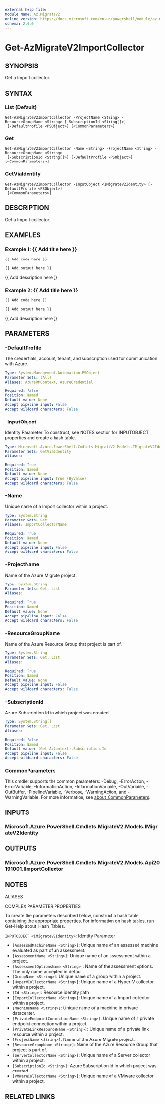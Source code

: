 ```yaml
---
external help file:
Module Name: Az.MigrateV2
online version: https://docs.microsoft.com/en-us/powershell/module/az.migratev2/get-azmigratev2importcollector
schema: 2.0.0
---
```


# Get-AzMigrateV2ImportCollector

## SYNOPSIS
Get a Import collector.

## SYNTAX

### List (Default)
```
Get-AzMigrateV2ImportCollector -ProjectName <String> -ResourceGroupName <String> [-SubscriptionId <String[]>]
 [-DefaultProfile <PSObject>] [<CommonParameters>]
```

### Get
```
Get-AzMigrateV2ImportCollector -Name <String> -ProjectName <String> -ResourceGroupName <String>
 [-SubscriptionId <String[]>] [-DefaultProfile <PSObject>] [<CommonParameters>]
```

### GetViaIdentity
```
Get-AzMigrateV2ImportCollector -InputObject <IMigrateV2Identity> [-DefaultProfile <PSObject>]
 [<CommonParameters>]
```

## DESCRIPTION
Get a Import collector.

## EXAMPLES

### Example 1: {{ Add title here }}
```powershell
{{ Add code here }}
```

```output
{{ Add output here }}
```

{{ Add description here }}

### Example 2: {{ Add title here }}
```powershell
{{ Add code here }}
```

```output
{{ Add output here }}
```

{{ Add description here }}

## PARAMETERS

### -DefaultProfile
The credentials, account, tenant, and subscription used for communication with Azure.

```yaml
Type: System.Management.Automation.PSObject
Parameter Sets: (All)
Aliases: AzureRMContext, AzureCredential

Required: False
Position: Named
Default value: None
Accept pipeline input: False
Accept wildcard characters: False
```

### -InputObject
Identity Parameter
To construct, see NOTES section for INPUTOBJECT properties and create a hash table.

```yaml
Type: Microsoft.Azure.PowerShell.Cmdlets.MigrateV2.Models.IMigrateV2Identity
Parameter Sets: GetViaIdentity
Aliases:

Required: True
Position: Named
Default value: None
Accept pipeline input: True (ByValue)
Accept wildcard characters: False
```

### -Name
Unique name of a Import collector within a project.

```yaml
Type: System.String
Parameter Sets: Get
Aliases: ImportCollectorName

Required: True
Position: Named
Default value: None
Accept pipeline input: False
Accept wildcard characters: False
```

### -ProjectName
Name of the Azure Migrate project.

```yaml
Type: System.String
Parameter Sets: Get, List
Aliases:

Required: True
Position: Named
Default value: None
Accept pipeline input: False
Accept wildcard characters: False
```

### -ResourceGroupName
Name of the Azure Resource Group that project is part of.

```yaml
Type: System.String
Parameter Sets: Get, List
Aliases:

Required: True
Position: Named
Default value: None
Accept pipeline input: False
Accept wildcard characters: False
```

### -SubscriptionId
Azure Subscription Id in which project was created.

```yaml
Type: System.String[]
Parameter Sets: Get, List
Aliases:

Required: False
Position: Named
Default value: (Get-AzContext).Subscription.Id
Accept pipeline input: False
Accept wildcard characters: False
```

### CommonParameters
This cmdlet supports the common parameters: -Debug, -ErrorAction, -ErrorVariable, -InformationAction, -InformationVariable, -OutVariable, -OutBuffer, -PipelineVariable, -Verbose, -WarningAction, and -WarningVariable. For more information, see [about_CommonParameters](http://go.microsoft.com/fwlink/?LinkID=113216).

## INPUTS

### Microsoft.Azure.PowerShell.Cmdlets.MigrateV2.Models.IMigrateV2Identity

## OUTPUTS

### Microsoft.Azure.PowerShell.Cmdlets.MigrateV2.Models.Api20191001.IImportCollector

## NOTES

ALIASES

COMPLEX PARAMETER PROPERTIES

To create the parameters described below, construct a hash table containing the appropriate properties. For information on hash tables, run Get-Help about_Hash_Tables.


`INPUTOBJECT <IMigrateV2Identity>`: Identity Parameter
  - `[AssessedMachineName <String>]`: Unique name of an assessed machine evaluated as part of an assessment.
  - `[AssessmentName <String>]`: Unique name of an assessment within a project.
  - `[AssessmentOptionsName <String>]`: Name of the assessment options. The only name accepted in default.
  - `[GroupName <String>]`: Unique name of a group within a project.
  - `[HyperVCollectorName <String>]`: Unique name of a Hyper-V collector within a project.
  - `[Id <String>]`: Resource identity path
  - `[ImportCollectorName <String>]`: Unique name of a Import collector within a project.
  - `[MachineName <String>]`: Unique name of a machine in private datacenter.
  - `[PrivateEndpointConnectionName <String>]`: Unique name of a private endpoint connection within a project.
  - `[PrivateLinkResourceName <String>]`: Unique name of a private link resource within a project.
  - `[ProjectName <String>]`: Name of the Azure Migrate project.
  - `[ResourceGroupName <String>]`: Name of the Azure Resource Group that project is part of.
  - `[ServerCollectorName <String>]`: Unique name of a Server collector within a project.
  - `[SubscriptionId <String>]`: Azure Subscription Id in which project was created.
  - `[VMWareCollectorName <String>]`: Unique name of a VMware collector within a project.

## RELATED LINKS

